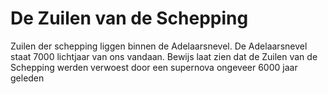 # De Zuilen van de Schepping

Zuilen der schepping liggen binnen de Adelaarsnevel. De Adelaarsnevel staat 7000
lichtjaar van ons vandaan. Bewijs laat zien dat de Zuilen van de Schepping
werden verwoest door een supernova ongeveer 6000 jaar geleden
